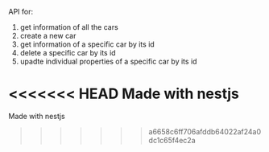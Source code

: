 API for:
1. get information of all the cars
2. create a new car 
3. get information of a specific car by its id
4. delete a specific car by its id
5. upadte individual properties of a specific car by its id

<<<<<<< HEAD
Made with nestjs
=======
Made with nestjs
>>>>>>> a6658c6ff706afddb64022af24a0dc1c65f4ec2a

